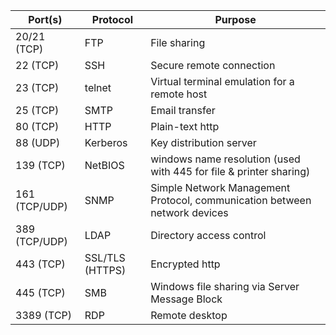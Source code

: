 | Port(s)       | Protocol        | Purpose                                                                   |
| ------------- | --------------- | ------------------------------------------------------------------------- |
| 20/21 (TCP)   | FTP             | File sharing                                                              |
| 22 (TCP)      | SSH             | Secure remote connection                                                  |
| 23 (TCP)      | telnet          | Virtual terminal emulation for a remote host                              |
| 25 (TCP)      | SMTP            | Email transfer                                                            |
| 80 (TCP)      | HTTP            | Plain-text http                                                           |
| 88 (UDP)      | Kerberos        | Key distribution server                                                   |
| 139 (TCP)     | NetBIOS         | windows name resolution (used with 445 for file & printer sharing)        |
| 161 (TCP/UDP) | SNMP            | Simple Network Management Protocol, communication between network devices |
| 389 (TCP/UDP) | LDAP            | Directory access control                                                  |
| 443 (TCP)     | SSL/TLS (HTTPS) | Encrypted http                                                            |
| 445 (TCP)     | SMB             | Windows file sharing via Server Message Block                             |
| 3389 (TCP)    | RDP             | Remote desktop                                                            |
